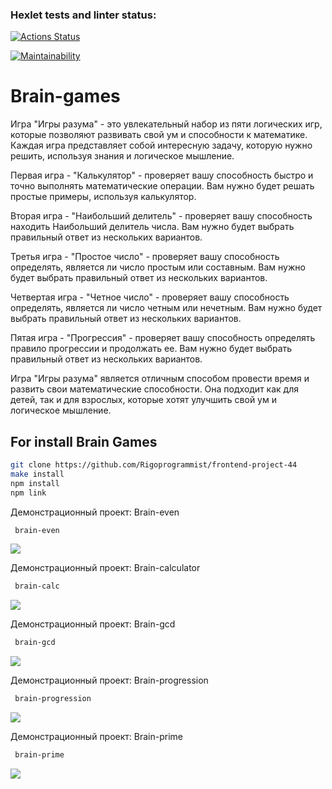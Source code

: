 ### Hexlet tests and linter status:

[![Actions Status](https://github.com/Rigoprogrammist/frontend-project-44/workflows/hexlet-check/badge.svg)](https://github.com/Rigoprogrammist/frontend-project-44/actions)

[![Maintainability](https://api.codeclimate.com/v1/badges/eb43e7feeac3a3aa609a/maintainability)](https://codeclimate.com/github/Rigoprogrammist/frontend-project-44/maintainability)

# Brain-games
Игра "Игры разума" - это увлекательный набор из пяти логических игр, которые позволяют развивать свой ум и способности к математике. Каждая игра представляет собой интересную задачу, которую нужно решить, используя знания и логическое мышление.

Первая игра - "Калькулятор" - проверяет вашу способность быстро и точно выполнять математические операции. Вам нужно будет решать простые примеры, используя калькулятор.

Вторая игра - "Наибольший делитель" - проверяет вашу способность находить Наибольший делитель числа. Вам нужно будет выбрать правильный ответ из нескольких вариантов.

Третья игра - "Простое число" - проверяет вашу способность определять, является ли число простым или составным. Вам нужно будет выбрать правильный ответ из нескольких вариантов.

Четвертая игра - "Четное число" - проверяет вашу способность определять, является ли число четным или нечетным. Вам нужно будет выбрать правильный ответ из нескольких вариантов.

Пятая игра - "Прогрессия" - проверяет вашу способность определять правило прогрессии и продолжать ее. Вам нужно будет выбрать правильный ответ из нескольких вариантов.

Игра "Игры разума" является отличным способом провести время и развить свои математические способности. Она подходит как для детей, так и для взрослых, которые хотят улучшить свой ум и логическое мышление.

## For install Brain Games

```bash
git clone https://github.com/Rigoprogrammist/frontend-project-44
make install
npm install
npm link
```



Демонстрационный проект: Brain-even

```bash
 brain-even
```
<a href="https://asciinema.org/a/PkOpJOqHr9QKZnbZ5KiByBRln" target="_blank"><img src="https://mentalar.ru/wp-content/uploads/2017/09/%D1%87%D0%B5%D1%82%D0%BD%D1%8B%D0%B5-%D0%B8-%D0%BD%D0%B5%D1%87%D0%B5%D1%82%D0%BD%D1%8B%D0%B5-%D1%87%D0%B8%D1%81%D0%BB%D0%B0.jpg" /></a>


Демонстрационный проект: Brain-calculator

```bash
 brain-calc
```
<a href="https://asciinema.org/a/CRo7MwaESzBc1Fd7v3Z0d6Grb" target="_blank"><img src="https://fog-game.ru/games/2019/12/97002_fog_game_ru.jpg" /></a>


Демонстрационный проект: Brain-gcd
```bash
 brain-gcd
```
<a href="https://asciinema.org/a/8tInEuDtobDpYWjHhx2mjjK9X" target="_blank"><img src="https://documents.infourok.ru/9414a371-2264-4bd9-a07a-f2dea65c1872/slide_08.jpg" /></a>


Демонстрационный проект: Brain-progression
```bash
 brain-progression
```
<a href="https://asciinema.org/a/lni2asarDdBoqpAu0hmU7nNOk" target="_blank"><img src="https://ligatver.ru/upload/iblock/e8d/e8db3f58c63ba123811dc1a3da62e707.jpg" /></a>


Демонстрационный проект: Brain-prime

```bash
 brain-prime
```
<a href="https://asciinema.org/a/fpO4KCkQHn4bhwB7HMFFBYjty" target="_blank"><img src="https://cdn-st2.rtr-vesti.ru/vh/pictures/xw/214/008/5.jpg" /></a>
